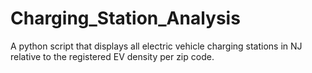 # Charging_Station_Analysis
A python script that displays all electric vehicle charging stations in NJ relative to the registered EV density per zip code.
